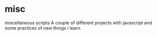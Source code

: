 # misc
miscellaneous scripts
A couple of different projects with javascript and some practices of new things i learn.
